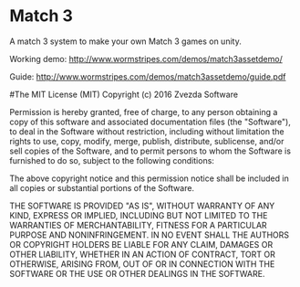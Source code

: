 # Match 3
A match 3 system to make your own Match 3 games on unity.

Working demo: http://www.wormstripes.com/demos/match3assetdemo/

Guide: http://www.wormstripes.com/demos/match3assetdemo/guide.pdf

#The MIT License (MIT)
Copyright (c) 2016 Zvezda Software

Permission is hereby granted, free of charge, to any person obtaining a copy of this software and associated documentation files (the "Software"), to deal in the Software without restriction, including without limitation the rights to use, copy, modify, merge, publish, distribute, sublicense, and/or sell copies of the Software, and to permit persons to whom the Software is furnished to do so, subject to the following conditions:

The above copyright notice and this permission notice shall be included in all copies or substantial portions of the Software.

THE SOFTWARE IS PROVIDED "AS IS", WITHOUT WARRANTY OF ANY KIND, EXPRESS OR IMPLIED, INCLUDING BUT NOT LIMITED TO THE WARRANTIES OF MERCHANTABILITY, FITNESS FOR A PARTICULAR PURPOSE AND NONINFRINGEMENT. IN NO EVENT SHALL THE AUTHORS OR COPYRIGHT HOLDERS BE LIABLE FOR ANY CLAIM, DAMAGES OR OTHER LIABILITY, WHETHER IN AN ACTION OF CONTRACT, TORT OR OTHERWISE, ARISING FROM, OUT OF OR IN CONNECTION WITH THE SOFTWARE OR THE USE OR OTHER DEALINGS IN THE SOFTWARE.